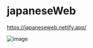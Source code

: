 # japaneseWeb
https://japaneseweb.netlify.app/

![image](https://user-images.githubusercontent.com/72318958/180331454-fde31ba0-cdd1-4453-8f13-86fbb1924e9e.png)



